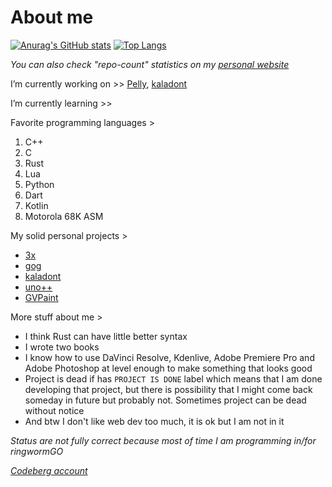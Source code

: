# About me
[![Anurag's GitHub stats](https://github-readme-stats-andrej123456789.vercel.app/api?username=Andrej123456789&theme=gruvbox&include_all_commits=true&show=reviews)](https://github.com/anuraghazra/github-readme-stats)
[![Top Langs](https://github-readme-stats-andrej123456789.vercel.app/api/top-langs/?username=Andrej123456789&theme=monokai&layout=compact&langs_count=5&exclude_repo=Pitcher,Test11,hifamacro,blagajna,mvm,Andrej123456789_2,mouse,WpfOS,sue,alge,zadaci,CrocraftNetwork-2)](https://github.com/anuraghazra/github-readme-stats)

*You can also check "repo-count" statistics on my [personal website](https://andrej123456789.github.io/)*

I’m currently working on >> [Pelly](https://github.com/ringwormGO-organization/Pelly), [kaladont](https://github.com/Andrej123456789/kaladont)

I’m currently learning >> 
      
Favorite programming languages >
   1. C++
   2. C
   3. Rust
   4. Lua
   5. Python
   6. Dart
   7. Kotlin
   8. Motorola 68K ASM
   
My solid personal projects >
- [3x](https://github.com/Andrej123456789/3x)
- [gog](https://github.com/Andrej123456789/gog)
- [kaladont](https://github.com/Andrej123456789/kaladont)
- [uno++](https://github.com/Andrej123456789/uno)
- [GVPaint](https://github.com/Andrej123456789/GVPaint)
   
More stuff about me > 
- I think Rust can have little better syntax
- I wrote two books
- I know how to use DaVinci Resolve, Kdenlive, Adobe Premiere Pro and Adobe Photoshop at level enough to make something that looks good
- Project is dead if has `PROJECT IS DONE` label which means that I am done developing that project, but there is possibility that I might come back someday in future but probably not. Sometimes project can be dead without notice
- And btw I don't like web dev too much, it is ok but I am not in it

*Status are not fully correct because most of time I am programming in/for ringwormGO*

*[Codeberg account](https://codeberg.org/Andrej123456789)*

